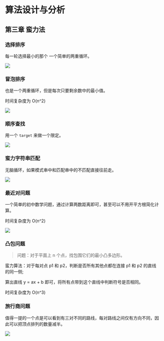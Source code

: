 # 算法设计与分析

## 第三章 蛮力法

### 选择排序

每一轮选择最小的那个 一个简单的两重循环。

![](https://picture.lanlance.cn/i/2023/06/13/64886a3de647f.png)

### 冒泡排序

也是一个两重循环，但是每次只要剩余数中的最小值。

时间复杂度为 O(n^2)

![](https://picture.lanlance.cn/i/2023/06/13/64886ac34a24f.png)

### 顺序查找

用一个 `target` 来做一个限定。

![](https://picture.lanlance.cn/i/2023/06/13/64886b282ef0f.png)

### 蛮力字符串匹配

无脑循环，如果模式串中和匹配串中的不匹配直接往前走。

![](https://picture.lanlance.cn/i/2023/06/13/64886ba8c5b3a.png)

### 最近对问题

一个简单的初中数学问题，通过计算两数距离即可，甚至可以不用开平方根简化计算。

时间复杂度为 O(n^2)

![](https://picture.lanlance.cn/i/2023/06/13/64886bee8cade.png)

### 凸包问题

> 问题：对于平面上 n 个点，找包围它们的最小凸多边形。

蛮力算法：对于每对点 p1 和 p2，判断是否所有其他点都在连接 p1 和 p2 的直线的同一侧;

算出直线 y = ax + b 即可，将所有点带到这个直线中判断符号是否相同。

时间复杂度为 O(n^3)

### 旅行商问题

值得一提的一个点是可以看到有三对不同的路线，每对路线之间仅有方向不同，因此可以把顶点排列的数量减半。

![](https://picture.lanlance.cn/i/2023/06/13/6488707dc8785.png)

